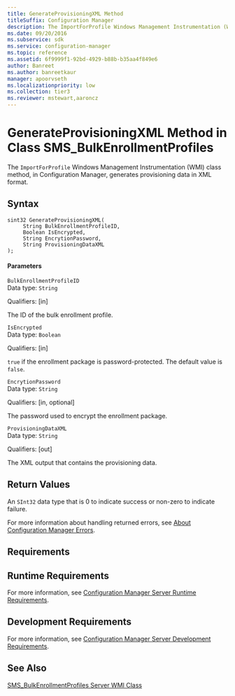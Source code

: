 ```yaml
---
title: GenerateProvisioningXML Method
titleSuffix: Configuration Manager
description: The ImportForProfile Windows Management Instrumentation (WMI) class method generates provisioning data in XML format.
ms.date: 09/20/2016
ms.subservice: sdk
ms.service: configuration-manager
ms.topic: reference
ms.assetid: 6f9999f1-92bd-4929-b88b-b35aa4f849e6
author: Banreet
ms.author: banreetkaur
manager: apoorvseth
ms.localizationpriority: low
ms.collection: tier3
ms.reviewer: mstewart,aaroncz 
---
```

# GenerateProvisioningXML Method in Class SMS_BulkEnrollmentProfiles
The `ImportForProfile` Windows Management Instrumentation (WMI) class method, in Configuration Manager, generates provisioning data in XML format.  

## Syntax  

```  
sint32 GenerateProvisioningXML(  
     String BulkEnrollmentProfileID,  
     Boolean IsEncrypted,  
     String EncrytionPassword,  
     String ProvisioningDataXML  
);  

```  

#### Parameters  
 `BulkEnrollmentProfileID`  
 Data type: `String`  

 Qualifiers: [in]  

 The ID of the bulk enrollment profile.  

 `IsEncrypted`  
 Data type: `Boolean`  

 Qualifiers: [in]  

 `true` if the enrollment package is password-protected. The default value is `false`.  

 `EncrytionPassword`  
 Data type: `String`  

 Qualifiers: [in, optional]  

 The password used to encrypt the  enrollment package.  

 `ProvisioningDataXML`  
 Data type: `String`  

 Qualifiers: [out]  

 The XML output that contains the provisioning data.  

## Return Values  
 An `SInt32` data type that is 0 to indicate success or non-zero to indicate failure.  

 For more information about handling returned errors, see [About Configuration Manager Errors](../../../develop/core/understand/about-configuration-manager-errors.md).  

## Requirements  

## Runtime Requirements  
 For more information, see [Configuration Manager Server Runtime Requirements](../../../develop/core/reqs/server-runtime-requirements.md).  

## Development Requirements  
 For more information, see [Configuration Manager Server Development Requirements](../../../develop/core/reqs/server-development-requirements.md).  

## See Also  
 [SMS_BulkEnrollmentProfiles Server WMI Class](../../../develop/reference/mdm/sms_bulkenrollmentprofiles-server-wmi-class.md)   
